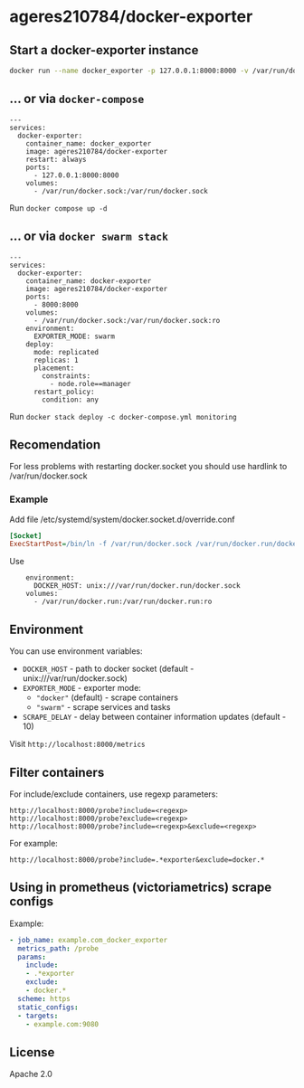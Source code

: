 # ageres210784/docker-exporter

## Start a docker-exporter instance
```bash
docker run --name docker_exporter -p 127.0.0.1:8000:8000 -v /var/run/docker.sock:/var/run/docker.sock -d ageres210784/docker-exporter
```
## ... or via `docker-compose`
```docker
---
services:
  docker-exporter:
    container_name: docker_exporter
    image: ageres210784/docker-exporter
    restart: always
    ports:
      - 127.0.0.1:8000:8000
    volumes:
      - /var/run/docker.sock:/var/run/docker.sock
```
Run `docker compose up -d`

## ... or via `docker swarm stack`
```docker
---
services:
  docker-exporter:
    container_name: docker-exporter
    image: ageres210784/docker-exporter
    ports:
      - 8000:8000
    volumes:
      - /var/run/docker.sock:/var/run/docker.sock:ro
    environment:
      EXPORTER_MODE: swarm
    deploy:
      mode: replicated
      replicas: 1
      placement:
        constraints:
          - node.role==manager
      restart_policy:
        condition: any
```

Run `docker stack deploy -c docker-compose.yml monitoring`

## Recomendation
For less problems with restarting docker.socket you should use hardlink to /var/run/docker.sock

### Example
Add file /etc/systemd/system/docker.socket.d/override.conf
```ini
[Socket]
ExecStartPost=/bin/ln -f /var/run/docker.sock /var/run/docker.run/docker.sock
```
Use
```Docker
    environment:
      DOCKER_HOST: unix:///var/run/docker.run/docker.sock
    volumes:
      - /var/run/docker.run:/var/run/docker.run:ro
```

## Environment
You can use environment variables:
- `DOCKER_HOST` - path to docker socket (default - unix:///var/run/docker.sock)
- `EXPORTER_MODE` - exporter mode:
  - `"docker"` (default) - scrape containers
  - `"swarm"` - scrape services and tasks
- `SCRAPE_DELAY` - delay between container information updates (default - 10)

Visit `http://localhost:8000/metrics`

## Filter containers
For include/exclude containers, use regexp parameters:
```
http://localhost:8000/probe?include=<regexp>
http://localhost:8000/probe?exclude=<regexp>
http://localhost:8000/probe?include=<regexp>&exclude=<regexp>
```
For example:
```
http://localhost:8000/probe?include=.*exporter&exclude=docker.*
```

## Using in prometheus (victoriametrics) scrape configs
Example:
```yml
- job_name: example.com_docker_exporter
  metrics_path: /probe
  params:
    include:
    - .*exporter
    exclude:
    - docker.*
  scheme: https
  static_configs:
  - targets:
    - example.com:9080
```

## License

Apache 2.0